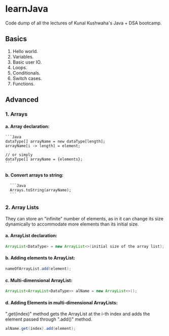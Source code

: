 # learnJava
Code dump of all the lectures of Kunal Kushwaha's Java + DSA bootcamp.

## Basics  
1. Hello world.
2. Variables.
3. Basic user IO.
4. Loops.
5. Conditionals.
6. Switch cases.
7. Functions.

## Advanced  
### 1. Arrays  
   #### a. Array declaration:  
    ```Java
    dataType[] arrayName = new dataType[length];
    arrayName[i -> length] = element;

    // or simply
    dataType[] arrayName = {elements};    
    ```
   
   #### b. Convert arrays to string: 
      ```Java
      Arrays.toString(arrayName);
      ```  
### 2. Array Lists  
   They can store an "infinite" number of elements, as in it can change its size dynamically to accommodate more elements than its initial size.   
   #### a. ArrayList declaration:
   ```Java
   ArrayList<DataType> = new ArrayList<>(initial size of the array list);
   ```  
   #### b. Adding elements to ArrayList:
   ```Java
   nameOfArrayList.add(element);
   ```  
   #### c. Multi-dimensional ArrayList:  
   ```Java
   ArrayList<ArrayList<DataType>> alName = new ArrayList<>();
   ```  
  #### d. Adding Elements in multi-dimensional ArrayLists:  
".get(index)" method gets the ArrayList at the i-th index and adds the element passed through ".add()" method.
   ```Java
   alName.get(index).add(element);
   ```
